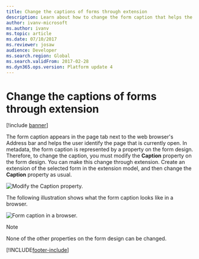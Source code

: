 ```yaml
---
title: Change the captions of forms through extension
description: Learn about how to change the form caption that helps the user identify the current page in a web browser, with an example of what the form caption should appear.
author: ivanv-microsoft
ms.author: ivanv
ms.topic: article
ms.date: 07/10/2017
ms.reviewer: josaw
audience: Developer
ms.search.region: Global
ms.search.validFrom: 2017-02-28
ms.dyn365.ops.version: Platform update 4
---
```


# Change the captions of forms through extension

[!include [banner](../includes/banner.md)]

The form caption appears in the page tab next to the web browser's Address bar and helps the user identify the page that is currently open. In metadata, the form caption is represented by a property on the form design. Therefore, to change the caption, you must modify the **Caption** property on the form design. You can make this change through extension. Create an extension of the selected form in the extension model, and then change the **Caption** property as usual.

![Modify the Caption property.](media/ChangeCaption01.jpg)

The following illustration shows what the form caption looks like in a browser.

![Form caption in a browser.](media/ChangeCaption02.jpg)

> [!NOTE]
> None of the other properties on the form design can be changed.


[!INCLUDE[footer-include](../../../includes/footer-banner.md)]
